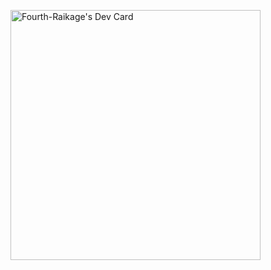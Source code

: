 <a href="https://app.daily.dev/SK_9"><img src="https://api.daily.dev/devcards/a6694f2ad00c4ab5a5d722cdf73e7580.png?r=s7v" width="400" alt="Fourth-Raikage's Dev Card"/></a>


